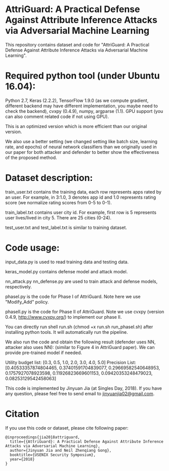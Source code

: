 # AttriGuard: A Practical Defense Against Attribute Inference Attacks via Adversarial Machine Learning

This repository contains dataset and code for "AttriGuard: A Practical Defense Against Attribute Inference Attacks via Adversarial Machine Learning". 

# Required python tool (under Ubuntu 16.04):
Python 2.7, Keras (2.2.2), TensorFlow 1.9.0 (as we compute gradient, different backend may have different implementation, you maybe need to check the backend), cvxpy (0.4.9), numpy, argparse (1.1). GPU support (you can also comment related code if not using GPU). 

This is an optimized version which is more efficient than our original version.  

We also use a better setting (we changed setting like batch size, learning rate, and epochs) of neural network classifiers than we originally used in our paper for both attacker and defender to better show the effectiveness of the proposed method. 

# Dataset description: 

train_user.txt contains the training data, each row represents apps rated by an user. For example, in 3:1.0, 3 denotes app id and 1.0 represents rating score (we normalize rating scores from 0-5 to 0-1). 

train_label.txt contains user city id. For example, first row is 5 represents user lives/lived in city 5. There are 25 cities (0-24). 

test_user.txt and test_label.txt is similar to training dataset. 

# Code usage: 
input_data.py is used to read training data and testing data. 

keras_model.py contains defense model and attack model. 

nn_attack.py nn_defense.py are used to train attack and defense models, respectively. 

phaseI.py is the code for Phase I of AttriGuard. Note here we use "Modify_Add" policy. 

phaseII.py is the code for Phase II of AttriGuard. Note we use cvxpy (version 0.4.9, http://www.cvxpy.org/) to implement our phase II. 

You can directly run shell run.sh (chmod +x run.sh run_phaseI.sh) after installing python tools. It will automatically run the pipeline. 

We also run the code and obtain the following result (defender uses NN, attacker also uses NN): (similar to Figure 4 in AttriGuard paper). We can provide pre-trained model if needed. 

Utility budget list: [0.3, 0.5, 1.0, 2.0, 3.0, 4.0, 5.0]
Precision List: [0.40533357874804465, 0.37401591704839077, 0.29669582540648953, 0.1757927078923598, 0.11926823669601153, 0.09420353248479023, 0.08253129542458063]

This code is implemented by Jinyuan Jia (at Singles Day, 2018). If you have any question, please feel free to send email to jinyuanjia02@gmail.com. 

# Citation
If you use this code or dataset, please cite following paper: 

```
@inproceedings{jia2018attriguard,
  title={{AttriGuard}: A Practical Defense Against Attribute Inference Attacks via Adversarial Machine Learning},
  author={Jinyuan Jia and Neil Zhenqiang Gong},
  booktitle={USENIX Security Symposium},
  year={2018}
}
```